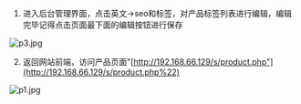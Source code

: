 1. 进入后台管理界面，点击英文->seo和标签，对产品标签列表进行编辑，编辑完毕记得点击页面最下面的编辑按钮进行保存

![p3.jpg](http://p0.qhimg.com/t01dc848fb782a7fcf7.jpg)

2. 返回网站前端，访问产品页面"[http://192.168.66.129/s/product.php"](http://192.168.66.129/s/product.php%22)

![p1.jpg](http://p0.qhimg.com/t01bc108fe3ef92d2f4.jpg)